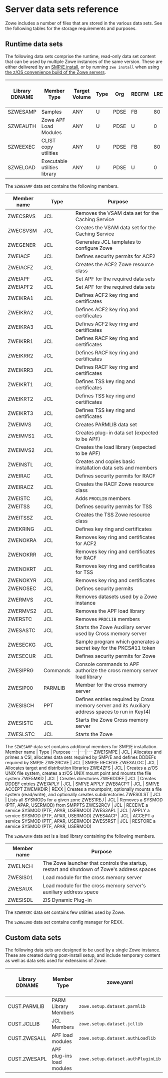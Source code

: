 # Server data sets reference

Zowe includes a number of files that are stored in the various data sets. See the following tables for the storage requirements and purposes.

## Runtime data sets

The following data sets comprise the runtime, read-only data set content that can be used by multiple Zowe instances of the same version. These are either delivered by an [SMP/E install](../user-guide/install-zowe-smpe.md), or by running `zwe install` when using [the z/OS convenience build of the Zowe servers](../user-guide/install-zowe-zos-convenience-build.md).

Library DDNAME | Member Type | Target Volume | Type | Org | RECFM | LRECL | No. of 3390 Trks | No. of DIR Blks
---|---|---|---|---|---|---|---|---
SZWESAMP | Samples | ANY | U | PDSE | FB | 80 | 30 | 30
SZWEAUTH | Zowe APF Load Modules | ANY | U | PDSE | U | 0 | 150 | N/A
SZWEEXEC | CLIST copy utilities | ANY | U | PDSE | FB | 80 | 15 | 30
SZWELOAD | Executable utilities library | ANY | U | PDSE | U | 0 | 105 | N/A

The `SZWESAMP` data set contains the following members.

Member name | Type | Purpose
---|---|---
ZWECSRVS | JCL | Removes the VSAM data set for the Caching Service
ZWECSVSM | JCL | Creates the VSAM data set for the Caching Service
ZWEGENER | JCL | Generates JCL templates to configure Zowe
ZWEIACF | JCL | Defines security permits for ACF2
ZWEIACFZ | JCL | Creates the ACF2 Zowe resource class
ZWEIAPF | JCL | Set APF for the required data sets
ZWEIAPF2| JCL | Set APF for the required data sets
ZWEIKRA1 | JCL | Defines ACF2 key ring and certificates
ZWEIKRA2 | JCL | Defines ACF2 key ring and certificates
ZWEIKRA3 | JCL | Defines ACF2 key ring and certificates
ZWEIKRR1 | JCL | Defines RACF key ring and certificates
ZWEIKRR2 | JCL | Defines RACF key ring and certificates
ZWEIKRR3 | JCL | Defines RACF key ring and certificates
ZWEIKRT1 | JCL | Defines TSS key ring and certificates
ZWEIKRT2 | JCL | Defines TSS key ring and certificates
ZWEIKRT3 | JCL | Defines TSS key ring and certificates
ZWEIMVS | JCL | Creates PARMLIB data set
ZWEIMVS1 | JCL | Creates plug-in data set (expected to be APF)
ZWEIMVS2 | JCL | Creates the load library (expected to be APF)
ZWEINSTL | JCL | Creates and copies basic installation data sets and members
ZWEIRAC  | JCL | Defines security permits for RACF
ZWEIRACZ | JCL | Creates the RACF Zowe resource class
ZWEISTC | JCL | Adds `PROCLIB` members
ZWEITSS | JCL | Defines security permits for TSS
ZWEITSSZ | JCL | Creates the TSS Zowe resource class
ZWEKRING | JCL | Defines key ring and certificates
ZWENOKRA | JCL | Removes key ring and certificates for ACF2
ZWENOKRR | JCL | Removes key ring and certificates for RACF
ZWENOKRT | JCL | Removes key ring and certificates for TSS
ZWENOKYR | JCL | Removes key ring and certificates
ZWENOSEC | JCL | Defines security permits
ZWERMVS | JCL | Removes datasets used by a Zowe instance
ZWERMVS2 | JCL | Removes the APF load library
ZWERSTC | JCL | Removes `PROCLIB` members
ZWESASTC | JCL | Starts the Zowe Auxiliary server used by Cross memory server
ZWESECKG | JCL | Sample program which generates a secret key for the PKCS#11 token
ZWESECUR | JCL | Defines security permits for Zowe
ZWESIPRG | Commands | Console commands to APF authorize the cross memory server load library
ZWESIP00 | PARMLIB | Member for the cross memory server
ZWESISCH | PPT | Defines entries required by Cross memory server and its Auxiliary address spaces to run in Key(4) 
ZWESISTC | JCL | Starts the Zowe Cross memory server
ZWESLSTC | JCL | Starts the Zowe

The `SZWESAMP` data set contains additional members for SMP/E installation.
Member name | Type | Purpose
---|---|---
ZWE1SMPE | JCL | Allocates and primes a CSI, allocates data sets required by SMP/E and defines DDDEFs required by SMP/E
ZWE2RCVE | JCL | SMP/E RECEIVE
ZWE3ALOC | JCL | Allocates target and distribution libraries
ZWE4ZFS | JCL | Creates a z/OS UNIX file system, creates a z/OS UNIX mount point and mounts the file system
ZWE5MKD | JCL | Creates directories
ZWE6DDEF | JCL | Creates DDDEF entries
ZWE7APLY | JCL | SMP/E APPLY
ZWE8ACPT | JCL | SMP/E ACCEPT
ZWEMKDIR | REXX | Creates a mountpoint, optionally mounts a file system (read/write), and optionally creates subdirectories
ZWES0LST | JCL | Lists all SYSMODs for a given zone
ZWES1REJ | JCL | Removes a SYSMOD (PTF, APAR, USERMOD) from SMPPTS
ZWES2RCV | JCL | RECEIVE a service SYSMOD (PTF, APAR, USERMOD)
ZWES3APL | JCL | APPLY a service SYSMOD (PTF, APAR, USERMOD)
ZWES4ACP | JCL | ACCEPT a service SYSMOD (PTF, APAR, USERMOD)
ZWES5RST | JCL | RESTORE a service SYSMOD (PTF, APAR, USERMOD)

The `SZWEAUTH` data set is a load library containing the following members.

Member name | Purpose
---|---
ZWELNCH | The Zowe launcher that controls the startup, restart and shutdown of Zowe's address spaces
ZWESIS01 | Load module for the cross memory server
ZWESAUX  | Load module for the cross memory server's auxiliary address space
ZWESISDL | ZIS Dynamic Plug-in

The `SZWEEXEC` data set contains few utilities used by Zowe.

The `SZWELOAD` data set contains config manager for REXX.

## Custom data sets

The following data sets are designed to be used by a single Zowe instance. These are created during post-install setup, and include temporary content as well as data sets used for extensions of Zowe.

Library DDNAME | Member Type | zowe.yaml | Target Volume | Type | Org | RECFM | LRECL | No. of 3390 Trks | No. of DIR Blks
---|---|---|---|---|---|---|---|---|--
CUST.PARMLIB | PARM Library Members | `zowe.setup.dataset.parmlib` | ANY | U | PDSE | FB | 80 | 15 | 5
CUST.JCLLIB | JCL Members | `zowe.setup.dataset.jcllib` | ANY | U | PDSE | FB | 80 | 60 | 5
CUST.ZWESALL | APF load modules | `zowe.setup.dataset.authLoadlib` | ANY | U | PDSE | U | 0 | 30 | N/A
CUST.ZWESAPL | APF plug-ins load modules | `zowe.setup.dataset.authPluginLib` | ANY | U | PDSE | U | 0 | 30 | N/A

